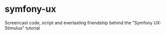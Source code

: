 # symfony-ux
Screencast code, script and everlasting friendship behind the "Symfony UX: Stimulus" tutorial

